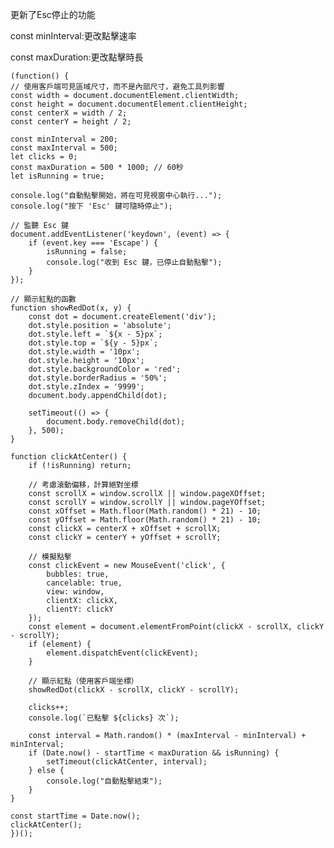 更新了Esc停止的功能

 const minInterval:更改點擊速率
 
 const maxDuration:更改點擊時長
 
    
    (function() {
    // 使用客戶端可見區域尺寸，而不是內部尺寸，避免工具列影響
    const width = document.documentElement.clientWidth;
    const height = document.documentElement.clientHeight;
    const centerX = width / 2;
    const centerY = height / 2;

    const minInterval = 200;
    const maxInterval = 500;
    let clicks = 0;
    const maxDuration = 500 * 1000; // 60秒
    let isRunning = true;

    console.log("自動點擊開始，將在可見視窗中心執行...");
    console.log("按下 'Esc' 鍵可隨時停止");

    // 監聽 Esc 鍵
    document.addEventListener('keydown', (event) => {
        if (event.key === 'Escape') {
            isRunning = false;
            console.log("收到 Esc 鍵，已停止自動點擊");
        }
    });

    // 顯示紅點的函數
    function showRedDot(x, y) {
        const dot = document.createElement('div');
        dot.style.position = 'absolute';
        dot.style.left = `${x - 5}px`;
        dot.style.top = `${y - 5}px`;
        dot.style.width = '10px';
        dot.style.height = '10px';
        dot.style.backgroundColor = 'red';
        dot.style.borderRadius = '50%';
        dot.style.zIndex = '9999';
        document.body.appendChild(dot);

        setTimeout(() => {
            document.body.removeChild(dot);
        }, 500);
    }

    function clickAtCenter() {
        if (!isRunning) return;

        // 考慮滾動偏移，計算絕對坐標
        const scrollX = window.scrollX || window.pageXOffset;
        const scrollY = window.scrollY || window.pageYOffset;
        const xOffset = Math.floor(Math.random() * 21) - 10;
        const yOffset = Math.floor(Math.random() * 21) - 10;
        const clickX = centerX + xOffset + scrollX;
        const clickY = centerY + yOffset + scrollY;

        // 模擬點擊
        const clickEvent = new MouseEvent('click', {
            bubbles: true,
            cancelable: true,
            view: window,
            clientX: clickX,
            clientY: clickY
        });
        const element = document.elementFromPoint(clickX - scrollX, clickY - scrollY);
        if (element) {
            element.dispatchEvent(clickEvent);
        }

        // 顯示紅點（使用客戶端坐標）
        showRedDot(clickX - scrollX, clickY - scrollY);

        clicks++;
        console.log(`已點擊 ${clicks} 次`);

        const interval = Math.random() * (maxInterval - minInterval) + minInterval;
        if (Date.now() - startTime < maxDuration && isRunning) {
            setTimeout(clickAtCenter, interval);
        } else {
            console.log("自動點擊結束");
        }
    }

    const startTime = Date.now();
    clickAtCenter();
    })();
